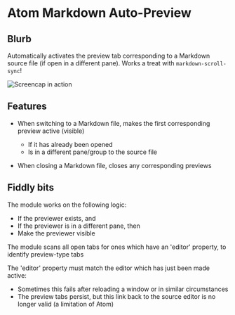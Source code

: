 # Atom Markdown Auto-Preview

## Blurb

Automatically activates the preview tab corresponding to a Markdown source file (if open in a different pane).
Works a treat with `markdown-scroll-sync`!

![Screencap in action](https://cloud.githubusercontent.com/assets/10861177/20911665/ad3c5d84-bbbd-11e6-97c5-6a0270c310ef.gif)

## Features

* When switching to a Markdown file, makes the first corresponding preview active (visible)
  * If it has already been opened
  * Is in a different pane/group to the source file

* When closing a Markdown file, closes any corresponding previews

## Fiddly bits

The module works on the following logic:
  * If the previewer exists, and
  * If the previewer is in a different pane, then
  * Make the previewer visible

The module scans all open tabs for ones which have an 'editor' property, to identify preview-type tabs

The 'editor' property must match the editor which has just been made active:
  * Sometimes this fails after reloading a window or in similar circumstances
  * The preview tabs persist, but this link back to the source editor is no longer valid (a limitation of Atom)
